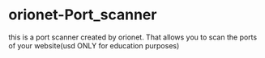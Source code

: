 # orionet-Port_scanner
this is a port scanner created by orionet. That allows you to scan the ports of your website(usd ONLY for education purposes)
